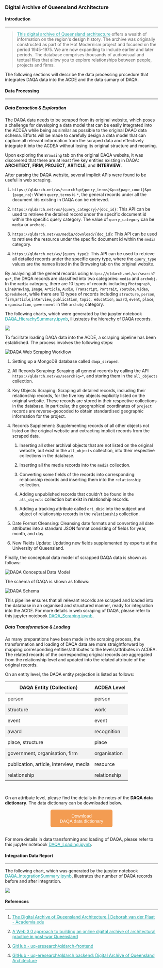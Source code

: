 ### Digital Archive of Queensland Architecture

#### Introduction
---
> [This digital archive of Queensland architecture](https://qldarch.net/) offers a wealth of information on the region's design history. The archive was originally constructed as part of the Hot Modernism project and focused on the period 1945-1975. We are now expanding to include earlier and later periods. The database comprises thousands of audiovisual and textual files that allow you to explore relationships between people, projects and firms.

The following sections will describe the data processing procedure that integrates DAQA data into the ACDE and the data sumary of DAQA.

#### Data Processing
---
##### Data Extraction & Exploration

The DAQA data needs to be scraped from its original website, which poses a challenge for developing a data model that can be easily integrated into the ACDEA while being as similar as possible to the original DAAO data schema. Efforts will be made to carefully design a data model that can capture all relevant information from the scraped data and effectively integrate it into the ACDEA without losing its original structure and meaning. 

Upon exploring the `Browsing` tab on the original DAQA website, it was discovered that there are at least five key entities existing in DAQA: **ARCHITECT**, **FIRM**, **PROJECT**, **ARTICLE**, and **INTERVIEW**.

After parsing the DAQA website, several implicit APIs were found to be useful in web scraping.

1. `https://qldarch.net/ws/search?q={query_terms}&pc={page_count}&p={page_no}`: When `query_terms` is `*`, the general records under all the document ids existing in DAQA can be retrieved.

2. `https://qldarch.net/ws/{query_category}/{doc_id}`: This API can be used to retrieve the detailed record under the specific document id within the specific query category. The value of `query_category` can be `media` or `archobj`.

3. `https://qldarch.net/ws/media/download/{doc_id}`: This API can be used to retrieve the resource under the specific document id within the `media` category. 

4. `https://qldarch.net/ws/{query_type}`: This API can be used to retrieve all detailed records under the specific query type, where the `query_type` values are the names listed in the Browsing tab on the original website.

By analysing all the general records using `https://qldarch.net/ws/search?q=*`, the DAQA records are classified into two categories: `media` and `archobj`. In the `media` category, there are 10 types of records including `Photograph`, `LineDrawing`, `Image`, `Article`, `Audio`, `Transcript`, `Portrait`, `Youtube`, `Video`, `Spredsheet`, while there are 13 types of records including `structure`, `person`, `firm`,`article`,`interview`, `publication`, `topic`,` education`, `award`, `event`, `place`, `organisation`, `government` in the `archobj` category.

The following charts, which were generated by the jupyter notebook [DAQA_HierachySummary.ipynb](https://github.com/acd-engine/jupyterbook/blob/main/integration%20notebooks/DAQA_HierachySummary.ipynb), illustrates the hierachy of DAQA records.
<br>

![](images/ivy_images/DAQA_Hierachy_Summary.png)
<br>

To facilitate loading DAQA data into the ACDE, a scraping pipeline has been established. The process involves the following steps:

![DAQA Web Scraping Workflow](images/ivy_images/DAQA_Web_Scraping.png)
<br>

1. Setting up a MongoDB database called `daqa_scraped`.

2. All Records Scraping: Scraping all general records by calling the API `https://qldarch.net/ws/search?q=*`, and storing them in the `all_objects` collection.

3. Key Objects Scraping: Scraping all detailed records, including their relationship records, for the five key objects explicitly listed on the original website. These records are stored in their respective collections in the database. In particular, the geographical coordinates of `project` records are reverse-geocoded to obtain standardised geographic information for the project.

4. Records Supplement: Supplementing records of all other objects not listed on the original website and extracting implicit records from the scraped data.
   
   1. Inserting all other archival objects that are not listed on the original website, but exist in the `all_objects` collection, into their respective collections in the database.
   
   2. Inserting all the media records into the `media` collection.
   
   3. Converting some fields of the records into corresponding relationship records and inserting them into the `relationship` collection.
   
   4. Adding unpublished records that couldn't be found in the `all_objects` collection but exist in relationship records.
   
   5. Adding a tracking attribute called `ori_dbid` into the subject and object of relationship records in the `relationship` collection.

5. Date Format Cleansing: Cleansing date formats and converting all date attributes into a standard JSON format consisting of fields for year, month, and day.

6. New Fields Update: Updating new fields supplemented by experts at the University of Queensland.

Finally, the conceptual data model of scrapped DAQA data is shown as follows:
<br>

![DAQA Conceptual Data Model](./images/ivy_images/DAQA_Conceptual_Data_Model.png)
<br>

The schema of DAQA is shown as follows:
<br>

![DAQA Schema](./images/ivy_images/DAQA_Schema.png)
<br>

This pipeline ensures that all relevant records are scraped and loaded into the database in an organised and structured manner, ready for integration into the ACDE. For more details in web scraping of DAQA, please refer to this jupyter notebook [DAQA_Scraping.ipynb](https://github.com/acd-engine/jupyterbook/blob/main/integration%20notebooks/DAQA_Scraping.ipynb).

##### Data Transformation & Loading

As many preparations have been made in the scraping process, the transformation and loading of DAQA data are more straightforward by mapping corresponding entities/attributes to the levels/attributes in ACDEA. The related records of the corresponding original records are aggregated from the relationship level and updated into the related attribute of the original records.

On an entity level, the DAQA entity projection is listed as follows:

<style>
  /* CSS for zebra-striped table */
  table {
    border-collapse: collapse;
    width: 100%;
  }

  th, td {
    padding: 8px;
  }

  /* Zebra striping */
  tr:nth-child(even) {
    background-color: #f2f2f2;
  }
</style>

| DAQA Entity (Collection)               | ACDEA Level  |
| -------------------------------------- | ------------ |
| person                                 | person       |
| structure                              | work         |
| event                                  | event        |
| award                                  | recognition  |
| place, structure                       | place        |
| government, organisation, firm         | organisation |
| publication, article, interview, media | resource     |
| relationship                           | relationship |
<br>

On an attribute level, please find the details in the notes of the **DAQA data dictionary**. The data dictionary can be downloaded below. 

<!DOCTYPE html>
<html>
<head>
<meta name="viewport" content="width=device-width, initial-scale=1">
<!-- Add icon library -->
<link rel="stylesheet" href="https://cdnjs.cloudflare.com/ajax/libs/font-awesome/4.7.0/css/font-awesome.min.css">
<style>
.btn {
  background-color: #f39c52;
  border: none;
  color: white;
  padding: 12px 30px;
  cursor: pointer;
  font-size: 15px;
  border-radius: 5px; /* Make the button rounder */
}
</style>

</head>
<body>

<div style="text-align: center;">
	<button id="download-btn" class="btn"><i class="fa fa-download"></i> Download <br>DAQA data dictionary</button>
</div>

</body>
</html>

<script src="https://cdn.jsdelivr.net/npm/filesaver.js"></script>
<script>
  // Define the URL of the CSV file
  const csvUrl = "https://raw.githubusercontent.com/acd-engine/jupyterbook/master/data dictionaries/DAQA_Data_Dictionary.xlsx";
  
  // Add a click event listener to the button
  document.getElementById("download-btn").addEventListener("click", () => {
    // Load the CSV file from the URL using an XMLHttpRequest
    const xhr = new XMLHttpRequest();
    xhr.open("GET", csvUrl);
    xhr.responseType = "blob";
    xhr.onload = () => {
      // Save the Blob as a file with the given name
      saveAs(xhr.response, "DAQA_Data_Dictionary.xlsx");
    };
    xhr.send();
  });
</script>
<br>

For more details in data transforming and loading of DAQA, please refer to this jupyter notebook [DAQA_Loading.ipynb](https://github.com/acd-engine/jupyterbook/blob/main/integration%20notebooks/DAQA_Loading.ipynb).

#### Integration Data Report
---
The following chart, which was generated by the jupyter notebook [DAQA_IntegrationSummary.ipynb](https://github.com/acd-engine/jupyterbook/blob/main/integration%20notebooks/DAQA_IntegrationSummary.ipynb), illustrates the number of DAQA records before and after integration.
<br>

![](./images/ivy_images/DAQA_integration_summary.png)

#### References
---
1. [The Digital Archive of Queensland Architecture | Deborah van der Plaat - Academia.edu](https://www.academia.edu/38956628/The_Digital_Archive_of_Queensland_Architecture)

2. [A Web 3.0 approach to building an online digital archive of architectural practice in post-war Queensland](http://ica2012.ica.org/files/pdf/Full%20papers%20upload/ica12Final00326.pdf)

3. [GitHub - uq-eresearch/qldarch-frontend](https://github.com/uq-eresearch/qldarch-frontend)

4. [GitHub - uq-eresearch/qldarch.backend: Digital Archive of Queensland Architecture](https://github.com/uq-eresearch/qldarch.backend)

<style>
  a {
    color: #1ea5a6 !important;
  }
</style>
